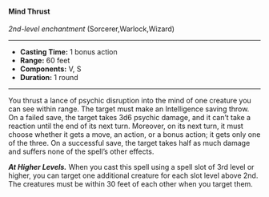 #### Mind Thrust
*2nd-level enchantment* (Sorcerer,Warlock,Wizard)
___
- **Casting Time:** 1 bonus action
- **Range:** 60 feet
- **Components:** V, S
- **Duration:** 1 round
---
You thrust a lance of psychic disruption into the mind of one creature you can see within range. The target must make an Intelligence saving throw. On a failed save, the target takes 3d6 psychic damage, and it can’t take a reaction until the end of its next turn. Moreover, on its next turn, it must choose whether it gets a move, an action, or a bonus action; it gets only one of the three. On a successful save, the target takes half as much damage and suffers none of the spell’s other effects.

***At Higher Levels.*** When you cast this spell using a spell slot of 3rd level or higher, you can target one additional creature for each slot level above 2nd. The creatures must be within 30 feet of each other when you target them.